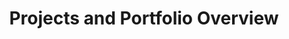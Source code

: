 ---
layout: sub-navigation
title: Projects and Portfolio Overview
eleventyNavigation:
  key: Projects and Portfolio
  parent: About
  order: 5
---